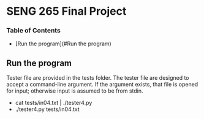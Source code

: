 # SENG 265 Final Project

### Table of Contents
 - [Run the program](#Run the program)

## Run the program
Tester file are provided in the tests folder. The tester file are designed to accept a command-line argument. If the argument exists, that file is opened for input; otherwise input is assumed to be from stdin. 
 - cat tests/in04.txt | ./tester4.py
 - ./tester4.py tests/in04.txt
